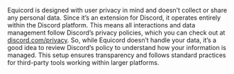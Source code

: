 Equicord is designed with user privacy in mind and doesn’t collect or share any personal data. Since it’s an extension for Discord, it operates entirely within the Discord platform. This means all interactions and data management follow Discord’s privacy policies, which you can check out at [discord.com/privacy](https://discord.com/privacy/). So, while Equicord doesn’t handle your data, it’s a good idea to review Discord’s policy to understand how your information is managed. This setup ensures transparency and follows standard practices for third-party tools working within larger platforms.
